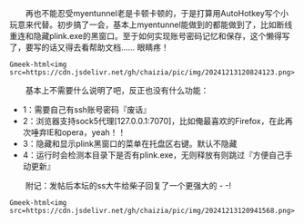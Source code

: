 &emsp;&emsp;再也不能忍受myentunnel老是卡顿卡顿的，于是打算用AutoHotkey写个小玩意来代替。初步搞了一会，基本上myentunnel能做到的都能做到了，比如断线重连和隐藏plink.exe的黑窗口。至于如何实现账号密码记忆和保存，这个懒得写了，要写的话又得去看帮助文档…… 眼睛疼！

`Gmeek-html<img src=https://cdn.jsdelivr.net/gh/chaizia/pic/img/20241213120824123.png>`

&emsp;&emsp;基本上不需要什么说明了吧，反正也没有什么功能：
- 1：需要自己有ssh账号密码『废话』
- 2：浏览器支持sock5代理[127.0.0.1:7070]，比如俺最喜欢的Firefox，在此再次唾弃IE和opera，yeah！！
- 3：隐藏和显示plink黑窗口的菜单在托盘区右键。默认不隐藏
- 4：运行时会检测本目录下是否有plink.exe，无则释放有则跳过『方便自己手动更新』

&emsp;&emsp;附记：发帖后本坛的ss大牛给柴子回复了一个更强大的 - -!

`Gmeek-html<img src=https://cdn.jsdelivr.net/gh/chaizia/pic/img/20241213120941568.png>`

<!-- ##{"timestamp":1289100336}## -->